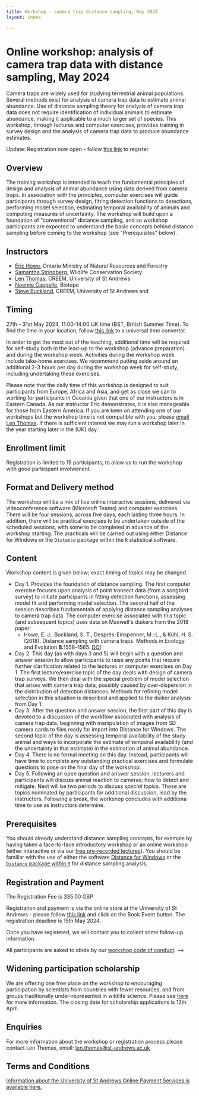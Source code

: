```yaml
---
title: Workshop - camera trap distance sampling, May 2024
layout: index

---
```


# Online workshop: analysis of camera trap data with distance sampling, May 2024

Camera traps are widely used for studying terrestrial animal populations.  Several methods exist for analysis of camera trap data to estimate animal abundance.  Use of distance sampling theory for analysis of camera trap data does not require identification of individual animals to estimate abundance, making it applicable to a much larger set of species.  This workshop, through lectures and computer exercises, provides training in survey design and the analysis of camera trap data to produce abundance estimates.

Update: Registration now open - follow [this link](https://onlineshop.st-andrews.ac.uk/conferences-and-events/events/mathematics-statistics/online-workshop-analysis-of-camera-trap-data-with-distance-sampling-27th31st-may-2024) to register.

<!-- Update: this workshop is now full.  Please [email us](mailto:distance@st-andrews.ac.uk) if you are interested in joining a future workshop on this topic. -->

## Overview

The training workshop is intended to teach the fundamental principles of design and analysis of animal abundance using data derived from camera traps. In association with the principles, computer exercises will guide participants through survey design, fitting detection functions to detections, performing model selection, estimating temporal availability of animals and computing measures of uncertainty.  The workshop will build upon a foundation of "conventional" distance sampling, and so workshop participants are expected to understand the basic concepts behind distance sampling before coming to the workshop (see "Prerequisites" below).

## Instructors

- [Eric Howe](https://scholar.google.com/citations?user=Dwrq7t8AAAAJ&hl=en), Ontario Ministry of Natural Resources and Forestry 
- [Samantha Strindberg](https://blog.wcs.org/photo/author/sstrindberg/), Wildlife Conservation Society 
- [Len Thomas](http://lenthomas.org), CREEM, University of St Andrews
- [Noemie Cappelle](https://fr.linkedin.com/in/no%C3%A9mie-cappelle-1423aa82), Biotope
- [Steve Buckland](https://steve7397.wixsite.com/personal), CREEM, University of St Andrews and

## Timing

27th - 31st May 2024, 11:00-14:00 UK time (BST, British Summer Time).  To find the time in your location, follow [this link](https://www.timeanddate.com/worldclock/fixedtime.html?msg=Camera+Trap+Distance+Sampling+Workshop&iso=20240527T11&p1=3853&ah=3) to a universal time converter.

In order to get the most out of the teaching, additional time will be required for self-study both in the lead-up to the workshop (advance preparation) and during the workshop week.  Activities during the workshop week include take-home exercises.  We recommend putting aside around an additional 2-3 hours per day during the workshop week for self-study, including undertaking these exercises.

Please note that the daily time of this workshop is designed to suit participants from Europe, Africa and Asia, and get as close we can to working for participants in Oceania given that one of our instructors is in Eastern Canada.  As our instructor Eric demonstrates, it is also manageable for those from Eastern America.  If you are keen on attending one of our workshops but the workshop time is not compatible with you, please  [email Len Thomas](mailto:len.thomas@st-andrews.ac.uk).  If there is sufficient interest we may run a workshop later in the year starting later in the (UK) day.  

## Enrollment limit

Registration is limited to 19 participants, to allow us to run the workshop with good participant involvement.

## Format and Delivery method

The workshop will be a mix of live online interactive sessions, delivered via videoconference software (Microsoft Teams) and computer exercises.   There will be four sessions, across five days, each lasting three hours. In addition, there will be practical exercises to be undertaken outside of the scheduled sessions, with some to be completed in advance of the workshop starting.  The practicals will be carried out using either Distance for Windows or the `Distance` package within the `R` statistical software.

## Content

Workshop content is given below; exact timing of topics may be changed.

-	Day 1.  Provides the foundation of distance sampling.  The first computer exercise focuses upon analysis of point transect data (from a songbird survey) to initiate participants in fitting detection functions, assessing model fit and performing model selection. The second half of the session describes fundamentals of applying distance sampling analyses to camera trap data.  The computer exercise associated with this topic (and subsequent topics) uses data on Maxwell's duikers from the 2018 paper:
    -	 Howe, E. J., Buckland, S. T., Després-Einspenner, M.-L., & Kühl, H. S. (2018). Distance sampling with camera traps. Methods in Ecology and Evolution **8**:1558–1565. [DOI](https://doi.org/10.1111/2041-210X.12790)
-	Day 2.  This day (as with days 3 and 5) will begin with a question and answer session to allow participants to raise any points that require further clarification related to the lectures or computer exercises on Day 1. The first lecture/exercise topic of the day deals with design of camera trap surveys.  We then deal with the special problem of model selection that arises with camera trap data, possibly caused by over-dispersion in the distribution of detection distances.  Methods for refining model selection in this situation is described and applied to the duiker analysis from Day 1.
-	Day 3. After the question and answer session,  the first part of this day is devoted to a discussion of the workflow associated with analysis of camera trap data, beginning with manipulation of images from SD camera cards to files ready for import into Distance for Windows.  The second topic of the day is assessing temporal availability of the study animal and ways to incorporate the estimate of temporal availability (and the uncertainty in that estimate) in the estimation of animal abundance.
-	Day 4. There is no formal meeting on this day. Instead, participants will have time to complete any outstanding practical exercises and formulate questions to pose on the final day of the workshop.
-	Day 5. Following an open question and answer session, lecturers and participants will discuss animal reaction to cameras; how to detect and mitigate.  Next will be two periods to discuss *special topics*.  Those are topics nominated by participants for additional discussion, lead by the instructors. Following a break, the workshop concludes with additiona time to use as instructors determine. 

## Prerequisites

You should already understand distance sampling concepts, for example by having taken a face-to-face introductory workshop or an online workshop (either interactive or via our [free pre-recorded lectures](https://workshops.distancesampling.org/online-course/)).  You should be familiar with the use of either the software [Distance for Windows](http://distancesampling.org/Distance/) or the [`Distance` package within `R`](https://cran.r-project.org/web/packages/Distance/) for distance sampling analysis.

## Registration and Payment

<!--Registration for this workshop is now closed.  Please [email us](mailto:distance@st-andrews.ac.uk) if you are interested in joining a future workshop on this topic.-->

<!--Registration will open shortly.-->

The Registration Fee is 335.00 GBP

Registration and payment is via the online store at the University of St Andrews - please follow [this link](https://onlineshop.st-andrews.ac.uk/conferences-and-events/events/mathematics-statistics/online-workshop-analysis-of-camera-trap-data-with-distance-sampling-27th31st-may-2024)
 and click on the Book Event button. The registration deadline is 15th May 2024.

Once you have registered, we will contact you to collect some follow-up information.

All participants are asked to abide by our [workshop code of conduct](code-of-conduct).
-->
## Widening participation scholarship

We are offering one free place on the workshop to encouraging participation by scientists from countries with fewer resources, and from groups traditionally under-represented in wildlife science.  Please see [here](widening-participation) for more information.  The closing date for scholarship applications is 12th April.

<!--Applications for the widening participation scholarship are now closed.
-->

## Enquiries
For more information about the workshop or registration process please contact Len Thomas, email: [len.thomas@st-andrews.ac.uk](mailto:len.thomas@st-andrews.ac.uk)

## Terms and Conditions
[Information about the University of St Andrews Online Payment Services is available here.](https://onlineshop.st-andrews.ac.uk/help/terms-and-conditions)
